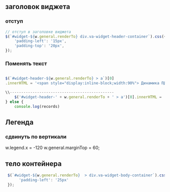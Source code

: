 ## заголовок виджета

### отступ 
```javascript
// отступ в заголовке виджета
$(`#widget-${w.general.renderTo} div.va-widget-header-container`).css({
    'padding-left': '15px',
    'padding-top': '20px',
});
```

### Поменять текст
```javascript

$(`#widget-header-${w.general.renderTo} > a`)[0]
.innerHTML = '<span style="display:inline-block;width:90%"> Динамика ПДЗ </span> <span style="font-weight:normal"> млн руб.</span>';

\\----------------------------------------------
    $('#widget-header-' + w.general.renderTo + ' > a')[0].innerHTML = '   Попали в ТОП-113   <span style="color:#4CAF50; font-weight:bold; font-size:120%; vertical-align:bottom;">' + records.length + '</span>';
} else {
    console.log(records)

```
## Легенда
### сдвинуть по вертикали

w.legend.x = -120
w.general.marginTop = 60;

## тело контейнера

```javascript
 $(`#widget-${w.general.renderTo}  > div.va-widget-body-container`).css({
      'padding-left': '25px'
 });
```
